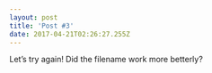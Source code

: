 ```yaml
---
layout: post
title: 'Post #3'
date: 2017-04-21T02:26:27.255Z
---
```

Let’s try again! Did the filename work more betterly?
